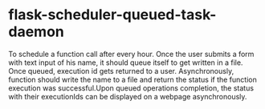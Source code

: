 # flask-scheduler-queued-task-daemon
To schedule a function call after every hour. Once the user submits a form with text input of his name, it should queue itself to get written in a file. Once queued, execution id gets returned to a user. Asynchronously, function should write the name to a file and return the status if the function execution was successful.Upon queued operations completion, the status with their executionIds can be displayed on a webpage asynchronously.



